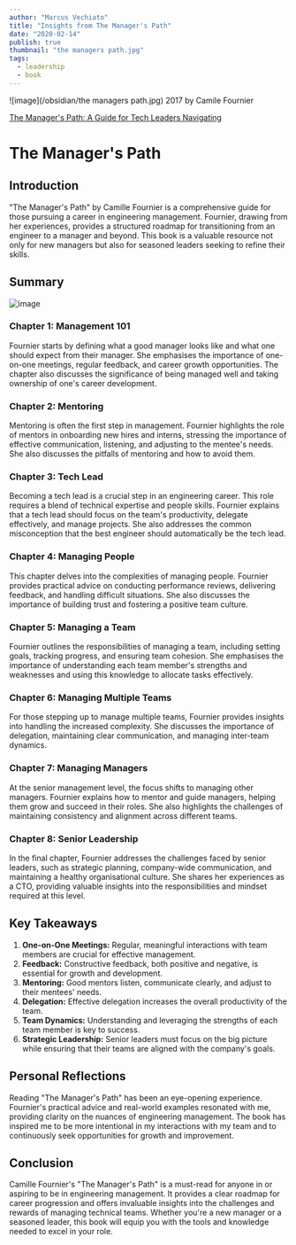```yaml
---
author: "Marcus Vechiato"
title: "Insights from The Manager's Path"
date: "2020-02-14"
publish: true
thumbnail: "the managers path.jpg"
tags:
  - leadership
  - book
--- 
```


![image](/obsidian/the managers path.jpg)
2017 by Camile Fournier

[The Manager's Path: A Guide for Tech Leaders Navigating](https://www.amazon.co.uk/dp/1491973897)

# The Manager's Path

## Introduction
"The Manager's Path" by Camille Fournier is a comprehensive guide for those pursuing a career in engineering management. Fournier, drawing from her experiences, provides a structured roadmap for transitioning from an engineer to a manager and beyond. This book is a valuable resource not only for new managers but also for seasoned leaders seeking to refine their skills.
## Summary
![image](/obsidian/mindmap_managers_path.png)
### Chapter 1: Management 101
Fournier starts by defining what a good manager looks like and what one should expect from their manager. She emphasises the importance of one-on-one meetings, regular feedback, and career growth opportunities. The chapter also discusses the significance of being managed well and taking ownership of one's career development.

### Chapter 2: Mentoring
Mentoring is often the first step in management. Fournier highlights the role of mentors in onboarding new hires and interns, stressing the importance of effective communication, listening, and adjusting to the mentee's needs. She also discusses the pitfalls of mentoring and how to avoid them.

### Chapter 3: Tech Lead
Becoming a tech lead is a crucial step in an engineering career. This role requires a blend of technical expertise and people skills. Fournier explains that a tech lead should focus on the team's productivity, delegate effectively, and manage projects. She also addresses the common misconception that the best engineer should automatically be the tech lead.

### Chapter 4: Managing People
This chapter delves into the complexities of managing people. Fournier provides practical advice on conducting performance reviews, delivering feedback, and handling difficult situations. She also discusses the importance of building trust and fostering a positive team culture.

### Chapter 5: Managing a Team
Fournier outlines the responsibilities of managing a team, including setting goals, tracking progress, and ensuring team cohesion. She emphasises the importance of understanding each team member's strengths and weaknesses and using this knowledge to allocate tasks effectively.

### Chapter 6: Managing Multiple Teams
For those stepping up to manage multiple teams, Fournier provides insights into handling the increased complexity. She discusses the importance of delegation, maintaining clear communication, and managing inter-team dynamics.

### Chapter 7: Managing Managers
At the senior management level, the focus shifts to managing other managers. Fournier explains how to mentor and guide managers, helping them grow and succeed in their roles. She also highlights the challenges of maintaining consistency and alignment across different teams.

### Chapter 8: Senior Leadership
In the final chapter, Fournier addresses the challenges faced by senior leaders, such as strategic planning, company-wide communication, and maintaining a healthy organisational culture. She shares her experiences as a CTO, providing valuable insights into the responsibilities and mindset required at this level.

## Key Takeaways

1. **One-on-One Meetings:** Regular, meaningful interactions with team members are crucial for effective management.
2. **Feedback:** Constructive feedback, both positive and negative, is essential for growth and development.
3. **Mentoring:** Good mentors listen, communicate clearly, and adjust to their mentees' needs.
4. **Delegation:** Effective delegation increases the overall productivity of the team.
5. **Team Dynamics:** Understanding and leveraging the strengths of each team member is key to success.
6. **Strategic Leadership:** Senior leaders must focus on the big picture while ensuring that their teams are aligned with the company's goals.

## Personal Reflections
Reading "The Manager's Path" has been an eye-opening experience. Fournier's practical advice and real-world examples resonated with me, providing clarity on the nuances of engineering management. The book has inspired me to be more intentional in my interactions with my team and to continuously seek opportunities for growth and improvement.

## Conclusion
Camille Fournier's "The Manager's Path" is a must-read for anyone in or aspiring to be in engineering management. It provides a clear roadmap for career progression and offers invaluable insights into the challenges and rewards of managing technical teams. Whether you're a new manager or a seasoned leader, this book will equip you with the tools and knowledge needed to excel in your role.

